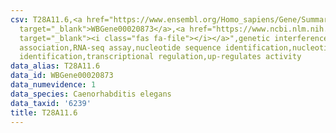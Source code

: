 ```yaml
---
csv: T28A11.6,<a href="https://www.ensembl.org/Homo_sapiens/Gene/Summary?db=core;g=WBGene00020873"
  target="_blank">WBGene00020873</a>,<a href="https://www.ncbi.nlm.nih.gov/pubmed/27496166"
  target="_blank"><i class="fas fa-file"></i></a>",genetic interference,functional
  association,RNA-seq assay,nucleotide sequence identification,nucleotide sequence
  identification,transcriptional regulation,up-regulates activity
data_alias: T28A11.6
data_id: WBGene00020873
data_numevidence: 1
data_species: Caenorhabditis elegans
data_taxid: '6239'
title: T28A11.6
---
```

